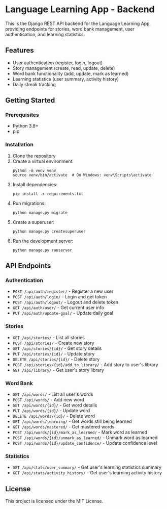 # Language Learning App - Backend

This is the Django REST API backend for the Language Learning App, providing endpoints for stories, word bank management, user authentication, and learning statistics.

## Features

- User authentication (register, login, logout)
- Story management (create, read, update, delete)
- Word bank functionality (add, update, mark as learned)
- Learning statistics (user summary, activity history)
- Daily streak tracking

## Getting Started

### Prerequisites

- Python 3.8+
- pip

### Installation

1. Clone the repository
2. Create a virtual environment:
   ```
   python -m venv venv
   source venv/bin/activate  # On Windows: venv\Scripts\activate
   ```
3. Install dependencies:
   ```
   pip install -r requirements.txt
   ```
4. Run migrations:
   ```
   python manage.py migrate
   ```
5. Create a superuser:
   ```
   python manage.py createsuperuser
   ```
6. Run the development server:
   ```
   python manage.py runserver
   ```

## API Endpoints

### Authentication

- `POST /api/auth/register/` - Register a new user
- `POST /api/auth/login/` - Login and get token
- `POST /api/auth/logout/` - Logout and delete token
- `GET /api/auth/user/` - Get current user info
- `PUT /api/auth/update-goal/` - Update daily goal

### Stories

- `GET /api/stories/` - List all stories
- `POST /api/stories/` - Create new story
- `GET /api/stories/{id}/` - Get story details
- `PUT /api/stories/{id}/` - Update story
- `DELETE /api/stories/{id}/` - Delete story
- `POST /api/stories/{id}/add_to_library/` - Add story to user's library
- `GET /api/library/` - Get user's story library

### Word Bank

- `GET /api/words/` - List all user's words
- `POST /api/words/` - Add new word
- `GET /api/words/{id}/` - Get word details
- `PUT /api/words/{id}/` - Update word
- `DELETE /api/words/{id}/` - Delete word
- `GET /api/words/learning/` - Get words still being learned
- `GET /api/words/mastered/` - Get mastered words
- `POST /api/words/{id}/mark_as_learned/` - Mark word as learned
- `POST /api/words/{id}/unmark_as_learned/` - Unmark word as learned
- `POST /api/words/{id}/update_confidence/` - Update confidence level

### Statistics

- `GET /api/stats/user_summary/` - Get user's learning statistics summary
- `GET /api/stats/activity_history/` - Get user's learning activity history

## License

This project is licensed under the MIT License.
